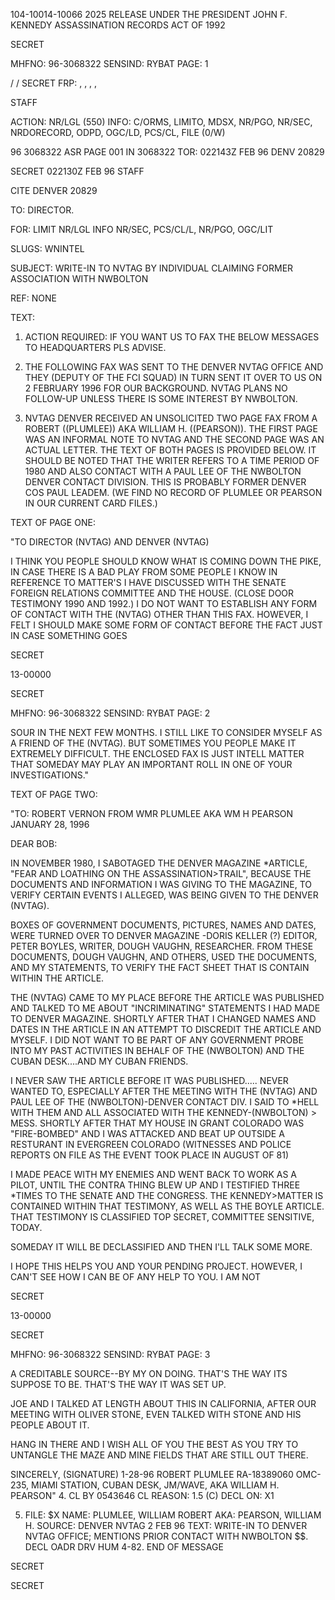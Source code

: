 104-10014-10066 2025 RELEASE UNDER THE PRESIDENT JOHN F. KENNEDY ASSASSINATION RECORDS ACT OF 1992

SECRET

MHFNO: 96-3068322 SENSIND: RYBAT PAGE: 1

/ / SECRET FRP: , , , ,

STAFF

ACTION: NR/LGL (550) INFO: C/ORMS, LIMITO, MDSX, NR/PGO, NR/SEC,
NRDORECORD, ODPD, OGC/LD, PCS/CL, FILE (0/W)

96 3068322 ASR PAGE 001 IN 3068322
TOR: 022143Z FEB 96 DENV 20829

SECRET 022130Z FEB 96 STAFF

CITE DENVER 20829

TO: DIRECTOR.

FOR: LIMIT NR/LGL INFO NR/SEC, PCS/CL/L, NR/PGO, OGC/LIT

SLUGS: WNINTEL

SUBJECT: WRITE-IN TO NVTAG BY INDIVIDUAL CLAIMING FORMER
ASSOCIATION WITH NWBOLTON

REF: NONE

TEXT:

1. ACTION REQUIRED: IF YOU WANT US TO FAX THE BELOW
MESSAGES TO HEADQUARTERS PLS ADVISE.

2. THE FOLLOWING FAX WAS SENT TO THE DENVER NVTAG OFFICE
AND THEY (DEPUTY OF THE FCI SQUAD) IN TURN SENT IT OVER TO US ON
2 FEBRUARY 1996 FOR OUR BACKGROUND. NVTAG PLANS NO FOLLOW-UP
UNLESS THERE IS SOME INTEREST BY NWBOLTON.

3. NVTAG DENVER RECEIVED AN UNSOLICITED TWO PAGE FAX FROM A
ROBERT ((PLUMLEE)) AKA WILLIAM H. ((PEARSON)). THE FIRST PAGE
WAS AN INFORMAL NOTE TO NVTAG AND THE SECOND PAGE WAS AN ACTUAL
LETTER. THE TEXT OF BOTH PAGES IS PROVIDED BELOW. IT SHOULD BE
NOTED THAT THE WRITER REFERS TO A TIME PERIOD OF 1980 AND ALSO
CONTACT WITH A PAUL LEE OF THE NWBOLTON DENVER CONTACT
DIVISION. THIS IS PROBABLY FORMER DENVER COS PAUL LEADEM. (WE
FIND NO RECORD OF PLUMLEE OR PEARSON IN OUR CURRENT CARD FILES.)

TEXT OF PAGE ONE:

"TO DIRECTOR (NVTAG) AND DENVER (NVTAG)

I THINK YOU PEOPLE SHOULD KNOW WHAT IS COMING DOWN THE
PIKE, IN CASE THERE IS A BAD PLAY FROM SOME PEOPLE I KNOW IN
REFERENCE TO MATTER'S I HAVE DISCUSSED WITH THE SENATE FOREIGN
RELATIONS COMMITTEE AND THE HOUSE. (CLOSE DOOR TESTIMONY 1990
AND 1992.) I DO NOT WANT TO ESTABLISH ANY FORM OF CONTACT WITH
THE (NVTAG) OTHER THAN THIS FAX. HOWEVER, I FELT I SHOULD MAKE
SOME FORM OF CONTACT BEFORE THE FACT JUST IN CASE SOMETHING GOES

SECRET

13-00000

SECRET

MHFNO: 96-3068322 SENSIND: RYBAT PAGE: 2

SOUR IN THE NEXT FEW MONTHS. I STILL LIKE TO CONSIDER MYSELF AS
A FRIEND OF THE (NVTAG). BUT SOMETIMES YOU PEOPLE MAKE IT
EXTREMELY DIFFICULT. THE ENCLOSED FAX IS JUST INTELL MATTER
THAT SOMEDAY MAY PLAY AN IMPORTANT ROLL IN ONE OF YOUR
INVESTIGATIONS."

TEXT OF PAGE TWO:

"TO: ROBERT VERNON
FROM WMR PLUMLEE AKA WM H PEARSON JANUARY 28, 1996

DEAR BOB:

IN NOVEMBER 1980, I SABOTAGED THE DENVER MAGAZINE
*ARTICLE, "FEAR AND LOATHING ON THE ASSASSINATION>TRAIL", BECAUSE
THE DOCUMENTS AND INFORMATION I WAS GIVING TO THE MAGAZINE, TO
VERIFY CERTAIN EVENTS I ALLEGED, WAS BEING GIVEN TO THE DENVER
(NVTAG).

BOXES OF GOVERNMENT DOCUMENTS, PICTURES, NAMES AND
DATES, WERE TURNED OVER TO DENVER MAGAZINE -DORIS KELLER (?)
EDITOR, PETER BOYLES, WRITER, DOUGH VAUGHN, RESEARCHER. FROM
THESE DOCUMENTS, DOUGH VAUGHN, AND OTHERS, USED THE DOCUMENTS,
AND MY STATEMENTS, TO VERIFY THE FACT SHEET THAT IS CONTAIN
WITHIN THE ARTICLE.

THE (NVTAG) CAME TO MY PLACE BEFORE THE ARTICLE WAS
PUBLISHED AND TALKED TO ME ABOUT "INCRIMINATING" STATEMENTS I
HAD MADE TO DENVER MAGAZINE. SHORTLY AFTER THAT I CHANGED NAMES
AND DATES IN THE ARTICLE IN AN ATTEMPT TO DISCREDIT THE ARTICLE
AND MYSELF. I DID NOT WANT TO BE PART OF ANY GOVERNMENT PROBE
INTO MY PAST ACTIVITIES IN BEHALF OF THE (NWBOLTON) AND THE
CUBAN DESK....AND MY CUBAN FRIENDS.

I NEVER SAW THE ARTICLE BEFORE IT WAS PUBLISHED.....
NEVER WANTED TO, ESPECIALLY AFTER THE MEETING WITH THE (NVTAG)
AND PAUL LEE OF THE (NWBOLTON)-DENVER CONTACT DIV. I SAID TO
*HELL WITH THEM AND ALL ASSOCIATED WITH THE KENNEDY-(NWBOLTON) >
MESS. SHORTLY AFTER THAT MY HOUSE IN GRANT COLORADO WAS
"FIRE-BOMBED" AND I WAS ATTACKED AND BEAT UP OUTSIDE A RESTURANT
IN EVERGREEN COLORADO (WITNESSES AND POLICE REPORTS ON FILE AS
THE EVENT TOOK PLACE IN AUGUST OF 81)

I MADE PEACE WITH MY ENEMIES AND WENT BACK TO WORK AS A
PILOT, UNTIL THE CONTRA THING BLEW UP AND I TESTIFIED THREE
*TIMES TO THE SENATE AND THE CONGRESS. THE KENNEDY>MATTER IS
CONTAINED WITHIN THAT TESTIMONY, AS WELL AS THE BOYLE ARTICLE.
THAT TESTIMONY IS CLASSIFIED TOP SECRET, COMMITTEE SENSITIVE,
TODAY.

SOMEDAY IT WILL BE DECLASSIFIED AND THEN I'LL TALK SOME
MORE.

I HOPE THIS HELPS YOU AND YOUR PENDING PROJECT.
HOWEVER, I CAN'T SEE HOW I CAN BE OF ANY HELP TO YOU. I AM NOT

SECRET

13-00000

SECRET

MHFNO: 96-3068322 SENSIND: RYBAT PAGE: 3

A CREDITABLE SOURCE--BY MY ON DOING. THAT'S THE WAY ITS SUPPOSE
TO BE. THAT'S THE WAY IT WAS SET UP.

JOE AND I TALKED AT LENGTH ABOUT THIS IN CALIFORNIA,
AFTER OUR MEETING WITH OLIVER STONE, EVEN TALKED WITH STONE AND
HIS PEOPLE ABOUT IT.

HANG IN THERE AND I WISH ALL OF YOU THE BEST AS YOU TRY
TO UNTANGLE THE MAZE AND MINE FIELDS THAT ARE STILL OUT THERE.

SINCERELY,
(SIGNATURE) 1-28-96
ROBERT PLUMLEE
RA-18389060
OMC-235, MIAMI STATION,
CUBAN DESK, JM/WAVE, AKA
WILLIAM H. PEARSON"
4. CL BY 0543646 CL REASON: 1.5 (C) DECL ON: X1

5. FILE: $X NAME: PLUMLEE, WILLIAM ROBERT AKA:
PEARSON, WILLIAM H. SOURCE: DENVER NVTAG 2 FEB 96 TEXT:
WRITE-IN TO DENVER NVTAG OFFICE; MENTIONS PRIOR CONTACT WITH
NWBOLTON $$. DECL OADR DRV HUM 4-82.
END OF MESSAGE

SECRET

SECRET
